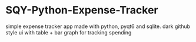 # SQY-Python-Expense-Tracker
simple expense tracker app made with python, pyqt6 and sqlite. dark github style ui with table + bar graph for tracking spending
